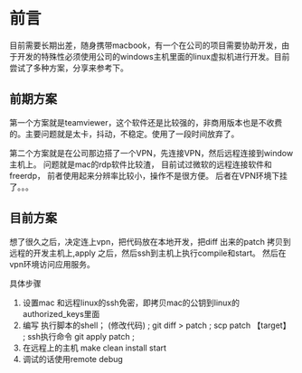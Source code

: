 # 前言
目前需要长期出差，随身携带macbook，有一个在公司的项目需要协助开发，由于开发的特殊性必须使用公司的windows主机里面的linux虚拟机进行开发。目前尝试了多种方案，分享来参考下。

## 前期方案
第一个方案就是teamviewer，这个软件还是比较强的，非商用版本也是不收费的。主要问题就是太卡，抖动，不稳定。使用了一段时间放弃了。

第二个方案就是在公司那边搭了一个VPN，先连接VPN，然后远程连接到window主机上。
问题就是mac的rdp软件比较渣，
目前试过微软的远程连接软件和freerdp，
前者使用起来分辨率比较小，操作不是很方便。
后者在VPN环境下挂了。。。

## 目前方案

想了很久之后，决定连上vpn，把代码放在本地开发，把diff 出来的patch 拷贝到远程的开发主机上,apply 之后，然后ssh到主机上执行compile和start。
然后在vpn环境访问应用服务。

具体步骤

1. 设置mac 和远程linux的ssh免密，即拷贝mac的公钥到linux的authorized_keys里面
2. 编写  执行脚本的shell；  (修改代码) ; git diff > patch ; scp patch 【target】 ; ssh执行命令  git apply patch ;
3. 在远程上的主机  make clean install start
4. 调试的话使用remote debug